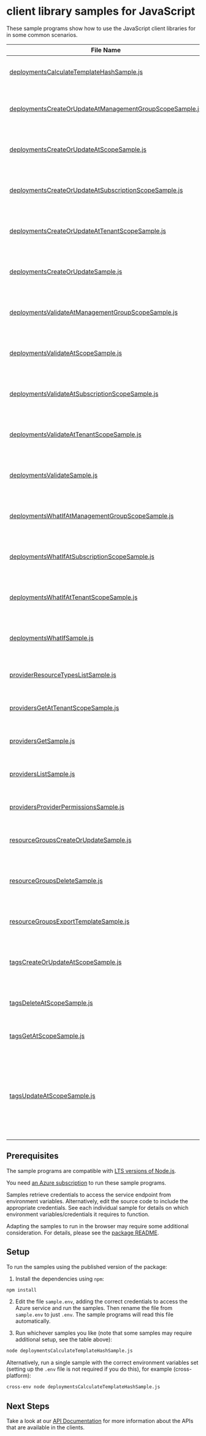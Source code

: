 # client library samples for JavaScript

These sample programs show how to use the JavaScript client libraries for in some common scenarios.

| **File Name**                                                                                                     | **Description**                                                                                                                                                                                                                                                                                                                                                                                                                                                                                                                                                                                                            |
| ----------------------------------------------------------------------------------------------------------------- | -------------------------------------------------------------------------------------------------------------------------------------------------------------------------------------------------------------------------------------------------------------------------------------------------------------------------------------------------------------------------------------------------------------------------------------------------------------------------------------------------------------------------------------------------------------------------------------------------------------------------- |
| [deploymentsCalculateTemplateHashSample.js][deploymentscalculatetemplatehashsample]                               | Calculate the hash of the given template. x-ms-original-file: specification/resources/resource-manager/Microsoft.Resources/stable/2025-03-01/examples/CalculateTemplateHash.json                                                                                                                                                                                                                                                                                                                                                                                                                                           |
| [deploymentsCreateOrUpdateAtManagementGroupScopeSample.js][deploymentscreateorupdateatmanagementgroupscopesample] | You can provide the template and parameters directly in the request or link to JSON files. x-ms-original-file: specification/resources/resource-manager/Microsoft.Resources/stable/2025-03-01/examples/PutDeploymentAtManagementGroup.json                                                                                                                                                                                                                                                                                                                                                                                 |
| [deploymentsCreateOrUpdateAtScopeSample.js][deploymentscreateorupdateatscopesample]                               | You can provide the template and parameters directly in the request or link to JSON files. x-ms-original-file: specification/resources/resource-manager/Microsoft.Resources/stable/2025-03-01/examples/PutDeploymentAtScope.json                                                                                                                                                                                                                                                                                                                                                                                           |
| [deploymentsCreateOrUpdateAtSubscriptionScopeSample.js][deploymentscreateorupdateatsubscriptionscopesample]       | You can provide the template and parameters directly in the request or link to JSON files. x-ms-original-file: specification/resources/resource-manager/Microsoft.Resources/stable/2025-03-01/examples/PutDeploymentSubscriptionTemplateSpecsWithId.json                                                                                                                                                                                                                                                                                                                                                                   |
| [deploymentsCreateOrUpdateAtTenantScopeSample.js][deploymentscreateorupdateattenantscopesample]                   | You can provide the template and parameters directly in the request or link to JSON files. x-ms-original-file: specification/resources/resource-manager/Microsoft.Resources/stable/2025-03-01/examples/PutDeploymentAtTenant.json                                                                                                                                                                                                                                                                                                                                                                                          |
| [deploymentsCreateOrUpdateSample.js][deploymentscreateorupdatesample]                                             | You can provide the template and parameters directly in the request or link to JSON files. x-ms-original-file: specification/resources/resource-manager/Microsoft.Resources/stable/2025-03-01/examples/PutDeploymentResourceGroup.json                                                                                                                                                                                                                                                                                                                                                                                     |
| [deploymentsValidateAtManagementGroupScopeSample.js][deploymentsvalidateatmanagementgroupscopesample]             | Validates whether the specified template is syntactically correct and will be accepted by Azure Resource Manager.. x-ms-original-file: specification/resources/resource-manager/Microsoft.Resources/stable/2025-03-01/examples/PostDeploymentValidateOnManagementGroup.json                                                                                                                                                                                                                                                                                                                                                |
| [deploymentsValidateAtScopeSample.js][deploymentsvalidateatscopesample]                                           | Validates whether the specified template is syntactically correct and will be accepted by Azure Resource Manager.. x-ms-original-file: specification/resources/resource-manager/Microsoft.Resources/stable/2025-03-01/examples/PostDeploymentValidateOnScope.json                                                                                                                                                                                                                                                                                                                                                          |
| [deploymentsValidateAtSubscriptionScopeSample.js][deploymentsvalidateatsubscriptionscopesample]                   | Validates whether the specified template is syntactically correct and will be accepted by Azure Resource Manager.. x-ms-original-file: specification/resources/resource-manager/Microsoft.Resources/stable/2025-03-01/examples/PostDeploymentValidateOnSubscription.json                                                                                                                                                                                                                                                                                                                                                   |
| [deploymentsValidateAtTenantScopeSample.js][deploymentsvalidateattenantscopesample]                               | Validates whether the specified template is syntactically correct and will be accepted by Azure Resource Manager.. x-ms-original-file: specification/resources/resource-manager/Microsoft.Resources/stable/2025-03-01/examples/PostDeploymentValidateOnTenant.json                                                                                                                                                                                                                                                                                                                                                         |
| [deploymentsValidateSample.js][deploymentsvalidatesample]                                                         | Validates whether the specified template is syntactically correct and will be accepted by Azure Resource Manager.. x-ms-original-file: specification/resources/resource-manager/Microsoft.Resources/stable/2025-03-01/examples/PostDeploymentValidateOnResourceGroup.json                                                                                                                                                                                                                                                                                                                                                  |
| [deploymentsWhatIfAtManagementGroupScopeSample.js][deploymentswhatifatmanagementgroupscopesample]                 | Returns changes that will be made by the deployment if executed at the scope of the management group. x-ms-original-file: specification/resources/resource-manager/Microsoft.Resources/stable/2025-03-01/examples/PostDeploymentWhatIfOnManagementGroup.json                                                                                                                                                                                                                                                                                                                                                               |
| [deploymentsWhatIfAtSubscriptionScopeSample.js][deploymentswhatifatsubscriptionscopesample]                       | Returns changes that will be made by the deployment if executed at the scope of the subscription. x-ms-original-file: specification/resources/resource-manager/Microsoft.Resources/stable/2025-03-01/examples/PostDeploymentWhatIfOnSubscription.json                                                                                                                                                                                                                                                                                                                                                                      |
| [deploymentsWhatIfAtTenantScopeSample.js][deploymentswhatifattenantscopesample]                                   | Returns changes that will be made by the deployment if executed at the scope of the tenant group. x-ms-original-file: specification/resources/resource-manager/Microsoft.Resources/stable/2025-03-01/examples/PostDeploymentWhatIfOnTenant.json                                                                                                                                                                                                                                                                                                                                                                            |
| [deploymentsWhatIfSample.js][deploymentswhatifsample]                                                             | Returns changes that will be made by the deployment if executed at the scope of the resource group. x-ms-original-file: specification/resources/resource-manager/Microsoft.Resources/stable/2025-03-01/examples/PostDeploymentWhatIfOnResourceGroup.json                                                                                                                                                                                                                                                                                                                                                                   |
| [providerResourceTypesListSample.js][providerresourcetypeslistsample]                                             | List the resource types for a specified resource provider. x-ms-original-file: specification/resources/resource-manager/Microsoft.Resources/stable/2025-03-01/examples/GetProviderResourceTypes.json                                                                                                                                                                                                                                                                                                                                                                                                                       |
| [providersGetAtTenantScopeSample.js][providersgetattenantscopesample]                                             | Gets the specified resource provider at the tenant level. x-ms-original-file: specification/resources/resource-manager/Microsoft.Resources/stable/2025-03-01/examples/GetNamedProviderAtTenant.json                                                                                                                                                                                                                                                                                                                                                                                                                        |
| [providersGetSample.js][providersgetsample]                                                                       | Gets the specified resource provider. x-ms-original-file: specification/resources/resource-manager/Microsoft.Resources/stable/2025-03-01/examples/GetProvider.json                                                                                                                                                                                                                                                                                                                                                                                                                                                         |
| [providersListSample.js][providerslistsample]                                                                     | Gets all resource providers for a subscription. x-ms-original-file: specification/resources/resource-manager/Microsoft.Resources/stable/2025-03-01/examples/GetProviders.json                                                                                                                                                                                                                                                                                                                                                                                                                                              |
| [providersProviderPermissionsSample.js][providersproviderpermissionssample]                                       | Get the provider permissions. x-ms-original-file: specification/resources/resource-manager/Microsoft.Resources/stable/2025-03-01/examples/GetProviderPermissions.json                                                                                                                                                                                                                                                                                                                                                                                                                                                      |
| [resourceGroupsCreateOrUpdateSample.js][resourcegroupscreateorupdatesample]                                       | Creates or updates a resource group. x-ms-original-file: specification/resources/resource-manager/Microsoft.Resources/stable/2025-03-01/examples/CreateResourceGroup.json                                                                                                                                                                                                                                                                                                                                                                                                                                                  |
| [resourceGroupsDeleteSample.js][resourcegroupsdeletesample]                                                       | When you delete a resource group, all of its resources are also deleted. Deleting a resource group deletes all of its template deployments and currently stored operations. x-ms-original-file: specification/resources/resource-manager/Microsoft.Resources/stable/2025-03-01/examples/ForceDeleteVMsAndVMSSInResourceGroup.json                                                                                                                                                                                                                                                                                          |
| [resourceGroupsExportTemplateSample.js][resourcegroupsexporttemplatesample]                                       | Captures the specified resource group as a template. x-ms-original-file: specification/resources/resource-manager/Microsoft.Resources/stable/2025-03-01/examples/ExportResourceGroup.json                                                                                                                                                                                                                                                                                                                                                                                                                                  |
| [tagsCreateOrUpdateAtScopeSample.js][tagscreateorupdateatscopesample]                                             | This operation allows adding or replacing the entire set of tags on the specified resource or subscription. The specified entity can have a maximum of 50 tags. x-ms-original-file: specification/resources/resource-manager/Microsoft.Resources/stable/2025-03-01/examples/PutTagsResource.json                                                                                                                                                                                                                                                                                                                           |
| [tagsDeleteAtScopeSample.js][tagsdeleteatscopesample]                                                             | Deletes the entire set of tags on a resource or subscription. x-ms-original-file: specification/resources/resource-manager/Microsoft.Resources/stable/2025-03-01/examples/DeleteTagsResource.json                                                                                                                                                                                                                                                                                                                                                                                                                          |
| [tagsGetAtScopeSample.js][tagsgetatscopesample]                                                                   | Gets the entire set of tags on a resource or subscription. x-ms-original-file: specification/resources/resource-manager/Microsoft.Resources/stable/2025-03-01/examples/GetTagsResource.json                                                                                                                                                                                                                                                                                                                                                                                                                                |
| [tagsUpdateAtScopeSample.js][tagsupdateatscopesample]                                                             | This operation allows replacing, merging or selectively deleting tags on the specified resource or subscription. The specified entity can have a maximum of 50 tags at the end of the operation. The 'replace' option replaces the entire set of existing tags with a new set. The 'merge' option allows adding tags with new names and updating the values of tags with existing names. The 'delete' option allows selectively deleting tags based on given names or name/value pairs. x-ms-original-file: specification/resources/resource-manager/Microsoft.Resources/stable/2025-03-01/examples/PatchTagsResource.json |

## Prerequisites

The sample programs are compatible with [LTS versions of Node.js](https://github.com/nodejs/release#release-schedule).

You need [an Azure subscription][freesub] to run these sample programs.

Samples retrieve credentials to access the service endpoint from environment variables. Alternatively, edit the source code to include the appropriate credentials. See each individual sample for details on which environment variables/credentials it requires to function.

Adapting the samples to run in the browser may require some additional consideration. For details, please see the [package README][package].

## Setup

To run the samples using the published version of the package:

1. Install the dependencies using `npm`:

```bash
npm install
```

2. Edit the file `sample.env`, adding the correct credentials to access the Azure service and run the samples. Then rename the file from `sample.env` to just `.env`. The sample programs will read this file automatically.

3. Run whichever samples you like (note that some samples may require additional setup, see the table above):

```bash
node deploymentsCalculateTemplateHashSample.js
```

Alternatively, run a single sample with the correct environment variables set (setting up the `.env` file is not required if you do this), for example (cross-platform):

```bash
cross-env node deploymentsCalculateTemplateHashSample.js
```

## Next Steps

Take a look at our [API Documentation][apiref] for more information about the APIs that are available in the clients.

[deploymentscalculatetemplatehashsample]: https://github.com/Azure/azure-sdk-for-js/blob/main/sdk/resources/arm-resources/samples/v6/javascript/deploymentsCalculateTemplateHashSample.js
[deploymentscreateorupdateatmanagementgroupscopesample]: https://github.com/Azure/azure-sdk-for-js/blob/main/sdk/resources/arm-resources/samples/v6/javascript/deploymentsCreateOrUpdateAtManagementGroupScopeSample.js
[deploymentscreateorupdateatscopesample]: https://github.com/Azure/azure-sdk-for-js/blob/main/sdk/resources/arm-resources/samples/v6/javascript/deploymentsCreateOrUpdateAtScopeSample.js
[deploymentscreateorupdateatsubscriptionscopesample]: https://github.com/Azure/azure-sdk-for-js/blob/main/sdk/resources/arm-resources/samples/v6/javascript/deploymentsCreateOrUpdateAtSubscriptionScopeSample.js
[deploymentscreateorupdateattenantscopesample]: https://github.com/Azure/azure-sdk-for-js/blob/main/sdk/resources/arm-resources/samples/v6/javascript/deploymentsCreateOrUpdateAtTenantScopeSample.js
[deploymentscreateorupdatesample]: https://github.com/Azure/azure-sdk-for-js/blob/main/sdk/resources/arm-resources/samples/v6/javascript/deploymentsCreateOrUpdateSample.js
[deploymentsvalidateatmanagementgroupscopesample]: https://github.com/Azure/azure-sdk-for-js/blob/main/sdk/resources/arm-resources/samples/v6/javascript/deploymentsValidateAtManagementGroupScopeSample.js
[deploymentsvalidateatscopesample]: https://github.com/Azure/azure-sdk-for-js/blob/main/sdk/resources/arm-resources/samples/v6/javascript/deploymentsValidateAtScopeSample.js
[deploymentsvalidateatsubscriptionscopesample]: https://github.com/Azure/azure-sdk-for-js/blob/main/sdk/resources/arm-resources/samples/v6/javascript/deploymentsValidateAtSubscriptionScopeSample.js
[deploymentsvalidateattenantscopesample]: https://github.com/Azure/azure-sdk-for-js/blob/main/sdk/resources/arm-resources/samples/v6/javascript/deploymentsValidateAtTenantScopeSample.js
[deploymentsvalidatesample]: https://github.com/Azure/azure-sdk-for-js/blob/main/sdk/resources/arm-resources/samples/v6/javascript/deploymentsValidateSample.js
[deploymentswhatifatmanagementgroupscopesample]: https://github.com/Azure/azure-sdk-for-js/blob/main/sdk/resources/arm-resources/samples/v6/javascript/deploymentsWhatIfAtManagementGroupScopeSample.js
[deploymentswhatifatsubscriptionscopesample]: https://github.com/Azure/azure-sdk-for-js/blob/main/sdk/resources/arm-resources/samples/v6/javascript/deploymentsWhatIfAtSubscriptionScopeSample.js
[deploymentswhatifattenantscopesample]: https://github.com/Azure/azure-sdk-for-js/blob/main/sdk/resources/arm-resources/samples/v6/javascript/deploymentsWhatIfAtTenantScopeSample.js
[deploymentswhatifsample]: https://github.com/Azure/azure-sdk-for-js/blob/main/sdk/resources/arm-resources/samples/v6/javascript/deploymentsWhatIfSample.js
[providerresourcetypeslistsample]: https://github.com/Azure/azure-sdk-for-js/blob/main/sdk/resources/arm-resources/samples/v6/javascript/providerResourceTypesListSample.js
[providersgetattenantscopesample]: https://github.com/Azure/azure-sdk-for-js/blob/main/sdk/resources/arm-resources/samples/v6/javascript/providersGetAtTenantScopeSample.js
[providersgetsample]: https://github.com/Azure/azure-sdk-for-js/blob/main/sdk/resources/arm-resources/samples/v6/javascript/providersGetSample.js
[providerslistsample]: https://github.com/Azure/azure-sdk-for-js/blob/main/sdk/resources/arm-resources/samples/v6/javascript/providersListSample.js
[providersproviderpermissionssample]: https://github.com/Azure/azure-sdk-for-js/blob/main/sdk/resources/arm-resources/samples/v6/javascript/providersProviderPermissionsSample.js
[resourcegroupscreateorupdatesample]: https://github.com/Azure/azure-sdk-for-js/blob/main/sdk/resources/arm-resources/samples/v6/javascript/resourceGroupsCreateOrUpdateSample.js
[resourcegroupsdeletesample]: https://github.com/Azure/azure-sdk-for-js/blob/main/sdk/resources/arm-resources/samples/v6/javascript/resourceGroupsDeleteSample.js
[resourcegroupsexporttemplatesample]: https://github.com/Azure/azure-sdk-for-js/blob/main/sdk/resources/arm-resources/samples/v6/javascript/resourceGroupsExportTemplateSample.js
[tagscreateorupdateatscopesample]: https://github.com/Azure/azure-sdk-for-js/blob/main/sdk/resources/arm-resources/samples/v6/javascript/tagsCreateOrUpdateAtScopeSample.js
[tagsdeleteatscopesample]: https://github.com/Azure/azure-sdk-for-js/blob/main/sdk/resources/arm-resources/samples/v6/javascript/tagsDeleteAtScopeSample.js
[tagsgetatscopesample]: https://github.com/Azure/azure-sdk-for-js/blob/main/sdk/resources/arm-resources/samples/v6/javascript/tagsGetAtScopeSample.js
[tagsupdateatscopesample]: https://github.com/Azure/azure-sdk-for-js/blob/main/sdk/resources/arm-resources/samples/v6/javascript/tagsUpdateAtScopeSample.js
[apiref]: https://learn.microsoft.com/javascript/api/@azure/arm-resources?view=azure-node-preview
[freesub]: https://azure.microsoft.com/free/
[package]: https://github.com/Azure/azure-sdk-for-js/tree/main/sdk/resources/arm-resources/README.md
